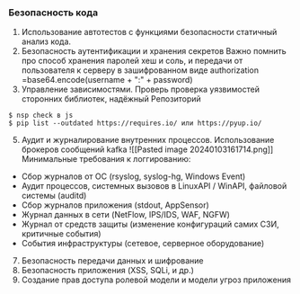 ### Безопасность кода

1. Использование автотестов с функциями безопасности статичный анализ кода.
3. Безопасность аутентификации и хранения секретов
Важно помнить про способ хранения паролей хеш и соль, и передачи от пользователя к серверу в зашифрованном виде
authorization =base64.encode(username + ":" + password)
4. Управление зависимостями. Проверь проверка уязвимостей сторонних библиотек, надёжный Репозиторий
```
$ nsp check в js 
$ pip list --outdated https://requires.io/ или https://pyup.io/
```

5. Аудит и журналирование внутренних процессов. Использование брокеров сообщений kafka 
![[Pasted image 20240103161714.png]]
Минимальные требования к логгированию:
* Сбор журналов от ОС (rsyslog, syslog-hg, Windows Event)
* Аудит процессов, системных вызовов в LinuxAPI / WinAPI, файловой системы (auditd)
* Сбор журналов приложения (stdout, AppSensor)
* Журнал данных в сети (NetFlow, IPS/IDS, WAF, NGFW)
* Журнал от средств защиты (изменение конфигураций самих СЗИ, критичные события)
* События инфраструктуры (сетевое, серверное оборудование)
7. Безопасность передачи данных и шифрование
8. Безопасность приложения (XSS, SQLi, и др.)
9. Создание прав доступа ролевой модели и модели угроз приложения

